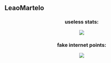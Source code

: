 ## LeaoMartelo


<div align="center">


### useless stats:

![](https://github-readme-stats.vercel.app/api/top-langs/?username=leaomartelo2&layout=compact&theme=github_dark&langs_count=20)


### fake internet points:

![](https://github-readme-stats.vercel.app/api?username=leaomartelo2&show_icons=true&layout=compact&theme=transparent)


</div>
